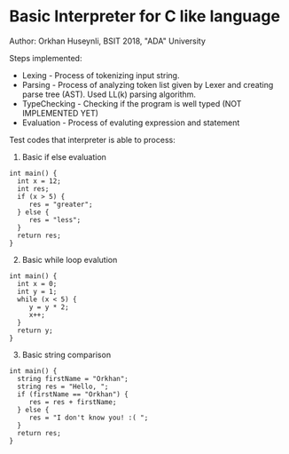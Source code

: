 # Basic Interpreter for C like language

Author: Orkhan Huseynli, BSIT 2018, "ADA" University

Steps implemented:

* Lexing  - Process of tokenizing input string.
* Parsing - Process of analyzing token list given by Lexer and creating parse tree (AST). Used LL(k) parsing algorithm.
* TypeChecking - Checking if the program is well typed (NOT IMPLEMENTED YET)
* Evaluation - Process of evaluting expression and statement           


Test codes that interpreter is able to process:

1. Basic if else evaluation
```
int main() {
  int x = 12;
  int res;
  if (x > 5) {
     res = "greater";
  } else {
     res = "less";
  }
  return res;
}

```

2. Basic while loop evalution

```
int main() {
  int x = 0;
  int y = 1;
  while (x < 5) {
     y = y * 2;
     x++;
  }
  return y;
}
```

3. Basic string comparison

```
int main() {
  string firstName = "Orkhan";
  string res = "Hello, ";
  if (firstName == "Orkhan") {
     res = res + firstName;
  } else {
     res = "I don't know you! :( ";
  }
  return res;  
}
```